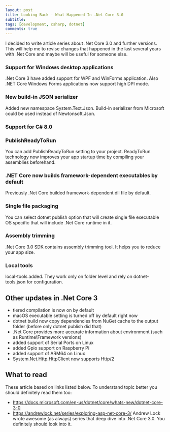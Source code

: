 ```yaml
---
layout: post
title: Looking Back - What Happened In .Net Core 3.0
subtitle: 
tags: [development, csharp, dotnet]
comments: true
---
```


I decided to write article series about .Net Core 3.0 and further versions. This will help me to revise changes that happened in the last several years with .Net Core and maybe will be useful for someone else.

### Support for Windows desktop applications

 .Net Core 3 have added support for WPF and WinForms application. Also .NET Core Windows Forms applications now support high DPI mode.

### New build-in JSON serializer

Added new namespace System.Text.Json. Build-in serializer from Microsoft could be used instead of Newtonsoft.Json.

### Support for C# 8.0

### PublishReadyToRun

You can add PublishReadyToRun setting to your project. ReadyToRun technology now improves your app startup time by compiling your assemblies beforehand.

### .NET Core now builds framework-dependent executables by default

Previously .Net Core builded framework-dependent dll file by default.

### Single file packaging

You can select dotnet publish option that will create single file executable OS specific that will include .Net Core runtime in it.

### Assembly trimming

.Net Core 3.0 SDK contains assembly trimming tool. It helps you to reduce your app size.

### Local tools

local-tools added. They work only on folder level and rely on dotnet-tools.json for configuration.

## Other updates in .Net Core 3

- tiered compilation is now on by default
- macOS executable setting is turned off by default right now
- dotnet build now copy dependencies from NuGet cache to the output folder (before only dotnet publish did that)
- .Net Core provides more accurate information about environment (such as Runtime\Framework versions)
- added support of Serial Ports on Linux
- added Gpio support on Raspberry Pi  
- added support of ARM64 on Linux
- System.Net.Http.HttpClient now supports Http/2


## What to read

These article based on links listed below. To understand topic better you should definitely read them too:

- https://docs.microsoft.com/en-us/dotnet/core/whats-new/dotnet-core-3-0
- https://andrewlock.net/series/exploring-asp-net-core-3/ Andrew Lock wrote awesome (as always) series that deep dive into .Net Core 3.0. You definitely should look into it.
